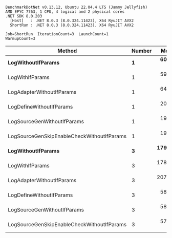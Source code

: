 ```

BenchmarkDotNet v0.13.12, Ubuntu 22.04.4 LTS (Jammy Jellyfish)
AMD EPYC 7763, 1 CPU, 4 logical and 2 physical cores
.NET SDK 8.0.203
  [Host]   : .NET 8.0.3 (8.0.324.11423), X64 RyuJIT AVX2
  ShortRun : .NET 8.0.3 (8.0.324.11423), X64 RyuJIT AVX2

Job=ShortRun  IterationCount=3  LaunchCount=1  
WarmupCount=3  

```
| Method                                     | Number | Mean      | Error      | StdDev    | Min       | Max       | Gen0   | Allocated |
|------------------------------------------- |------- |----------:|-----------:|----------:|----------:|----------:|-------:|----------:|
| **LogWithoutIfParams**                         | **1**      |  **60.87 ns** |  **12.613 ns** |  **0.691 ns** |  **60.35 ns** |  **61.65 ns** | **0.0010** |      **88 B** |
| LogWithIfParams                            | 1      |  59.45 ns |   5.654 ns |  0.310 ns |  59.10 ns |  59.67 ns | 0.0010 |      88 B |
| LogAdapterWithoutIfParams                  | 1      |  64.88 ns |   0.901 ns |  0.049 ns |  64.83 ns |  64.92 ns | 0.0010 |      88 B |
| LogDefineWithoutIfParams                   | 1      |  20.02 ns |   2.146 ns |  0.118 ns |  19.89 ns |  20.13 ns |      - |         - |
| LogSourceGenWithoutIfParams                | 1      |  19.80 ns |   1.060 ns |  0.058 ns |  19.73 ns |  19.84 ns |      - |         - |
| LogSourceGenSkipEnableCheckWithoutIfParams | 1      |  19.64 ns |  12.307 ns |  0.675 ns |  19.12 ns |  20.40 ns |      - |         - |
| **LogWithoutIfParams**                         | **3**      | **179.22 ns** |  **18.419 ns** |  **1.010 ns** | **178.55 ns** | **180.38 ns** | **0.0031** |     **264 B** |
| LogWithIfParams                            | 3      | 178.42 ns |  45.208 ns |  2.478 ns | 176.33 ns | 181.16 ns | 0.0031 |     264 B |
| LogAdapterWithoutIfParams                  | 3      | 207.04 ns | 215.582 ns | 11.817 ns | 193.42 ns | 214.53 ns | 0.0031 |     264 B |
| LogDefineWithoutIfParams                   | 3      |  58.92 ns |   0.315 ns |  0.017 ns |  58.91 ns |  58.94 ns |      - |         - |
| LogSourceGenWithoutIfParams                | 3      |  58.28 ns |   2.577 ns |  0.141 ns |  58.19 ns |  58.44 ns |      - |         - |
| LogSourceGenSkipEnableCheckWithoutIfParams | 3      |  57.77 ns |   2.063 ns |  0.113 ns |  57.70 ns |  57.90 ns |      - |         - |
